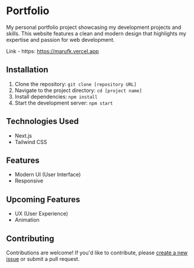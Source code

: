 # Portfolio

My personal portfolio project showcasing my development projects and skills. This website features a clean and modern design that highlights my expertise and passion for web development.

Link - https: https://marufk.vercel.app

## Installation

1. Clone the repository: `git clone [repository URL]`
2. Navigate to the project directory: `cd [project name]`
3. Install dependencies: `npm install`
4. Start the development server: `npm start`


## Technologies Used

- Next.js
- Tailwind CSS

## Features

-  Modern UI (User Interface)
-  Responsive

## Upcoming Features

-  UX (User Experience)
-  Animation

## Contributing

Contributions are welcome! If you'd like to contribute, please [create a new issue](https://github.com/[username]/[projectname]/issues) or submit a pull request.
